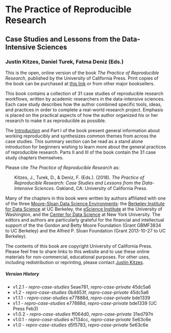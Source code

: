 # The Practice of Reproducible Research

## Case Studies and Lessons from the Data-Intensive Sciences

### Justin Kitzes, Daniel Turek, Fatma Deniz (Eds.)

This is the open, online version of the book _The Practice of Reproducible Research_, published by the University of California Press. Print copies of the book can be purchased at [this link](https://www.ucpress.edu/book.php?isbn=9780520294752) or from other major booksellers.

This book contains a collection of 31 case studies of reproducible research workflows, written by academic researchers in the data-intensive sciences. Each case study describes how the author combined specific tools, ideas, and practices in order to complete a real-world research project. Emphasis is placed on the practical aspects of how the author organized his or her research to make it as reproducible as possible.

The [Introduction](core-chapters/1-intro.md) and Part I of the book present general information about working reproducibly and synthesizes common themes from across the case studies. This summary section can be read as a stand alone introduction for beginners wishing to learn more about the general practices of reproducible research. Parts II and III of the book contain the 31 case study chapters themselves.

Please cite _The Practice of Reproducible Research_ as:

<p style="margin-left: 2em; margin-right: 2em">Kitzes, J., Turek, D., &amp; Deniz, F. (Eds.). (2018). <em>The Practice of Reproducible Research: Case Studies and Lessons from the Data-Intensive Sciences</em>. Oakland, CA: University of California Press.</p>

Many of the chapters in this book were written by authors affiliated with one of the three [Moore-Sloan Data Science Environments](http://msdse.org/): the [Berkeley Institute for Data Science](http://bids.berkeley.edu) at UC Berkeley, the [eScience Institute](http://escience.washington.edu/) at the University of Washington, and the [Center for Data Science](http://cds.nyu.edu/) at New York University. The editors and authors are particularly grateful for the financial and intellectual support of the the Gordon and Betty Moore Foundation (Grant GBMF3834 to UC Berkeley) and the Alfred P. Sloan Foundation (Grant 2013-10-27 to UC Berkeley).

The contents of this book are copyright University of California Press. Please feel free to share links to this website and to use these online materials for non-commercial, educational purposes. For other uses, including redistribution or reprinting, please contact [Justin Kitzes](mailto:justin.kitzes@pitt.edu).

##### Version History

-	v1.2.1 - _repro-case-studies_ 5eae781, _repro-case-private_ 45dc5a6
-	v1.2 - _repro-case-studies_ 0b4653f, _repro-case-private_ 45dc5a6
-   v1.1.1 - _repro-case-studies_ e77888d, _repro-case-private_ bde1339
-   v1.1 - _repro-case-studies_ e77888d, _repro-case-private_ bde1339 (UC Press Feb3)
-   v1.0.2 - _repro-case-studies_ ff064d0, _repro-case-private_ 31ed797π
-   v1.0.1 - _repro-case-studies_ e7134cc, _repro-case-private_ 5e63c6e
-   v1.0 - _repro-case-studies_ d5f5783, _repro-case-private_ 5e63c6e
